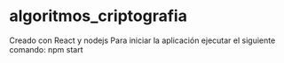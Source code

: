 # algoritmos_criptografia
Creado con React y nodejs
Para iniciar la aplicación ejecutar el siguiente comando:
npm start
